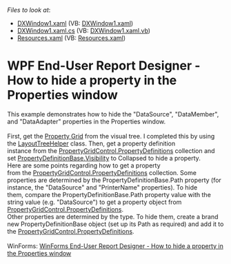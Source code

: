 <!-- default file list -->
*Files to look at*:

* [DXWindow1.xaml](./CS/DXWindow1.xaml) (VB: [DXWindow1.xaml](./VB/DXWindow1.xaml))
* [DXWindow1.xaml.cs](./CS/DXWindow1.xaml.cs) (VB: [DXWindow1.xaml.vb](./VB/DXWindow1.xaml.vb))
* [Resources.xaml](./CS/Resources.xaml) (VB: [Resources.xaml](./VB/Resources.xaml))
<!-- default file list end -->
# WPF End-User Report Designer - How to hide a property in the Properties window


This example demonstrates how to hide the "DataSource", "DataMember", and "DataAdapter" properties in the Properties window. <br><br>First, get the <a href="https://documentation.devexpress.com/#WPF/CustomDocument15640">Property Grid</a> from the visual tree. I completed this by using the <a href="https://documentation.devexpress.com/#WPF/clsDevExpressMvvmUILayoutTreeHelpertopic">LayoutTreeHelper</a> class. Then, get a property definition instance from the <a href="https://documentation.devexpress.com/#WPF/DevExpressXpfPropertyGridPropertyGridControl_PropertyDefinitionstopic">PropertyGridControl.PropertyDefinitions</a> collection and set <a href="https://documentation.devexpress.com/#WPF/DevExpressXpfPropertyGridPropertyDefinitionBaseMembersTopicAll">PropertyDefinitionBase.Visibility</a> to Collapsed to hide a property.<br>Here are some points regarding how to get a property from the <a href="https://documentation.devexpress.com/#WPF/DevExpressXpfPropertyGridPropertyGridControl_PropertyDefinitionstopic">PropertyGridControl.PropertyDefinitions</a> collection. Some properties are determined by the PropertyDefinitionBase.Path property (for instance, the "DataSource" and "PrinterName" properties). To hide them, compare the PropertyDefinitionBase.Path property value with the string value (e.g. "DataSource") to get a property object from <a href="https://documentation.devexpress.com/#WPF/DevExpressXpfPropertyGridPropertyGridControl_PropertyDefinitionstopic">PropertyGridControl.PropertyDefinitions</a>.<br>Other properties are determined by the type. To hide them, create a brand new PropertyDefinitionBase object (set up its Path as required) and add it to the <a href="https://documentation.devexpress.com/#WPF/DevExpressXpfPropertyGridPropertyGridControl_PropertyDefinitionstopic">PropertyGridControl.PropertyDefinitions</a>.<br><br>WinForms: <a href="https://www.devexpress.com/Support/Center/p/T211487">WinForms End-User Report Designer - How to hide a property in the Properties window</a>

<br/>


